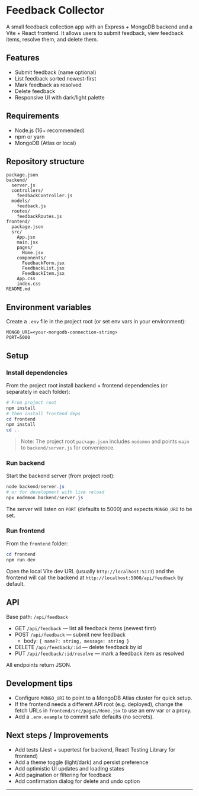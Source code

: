 # Feedback Collector

A small feedback collection app with an Express + MongoDB backend and a Vite + React frontend. It allows users to submit feedback, view feedback items, resolve them, and delete them.

## Features

- Submit feedback (name optional)
- List feedback sorted newest-first
- Mark feedback as resolved
- Delete feedback
- Responsive UI with dark/light palette

## Requirements

- Node.js (16+ recommended)
- npm or yarn
- MongoDB (Atlas or local)

## Repository structure

```
package.json
backend/
  server.js
  controllers/
    feedbackController.js
  models/
    feedback.js
  routes/
    feedbackRoutes.js
frontend/
  package.json
  src/
    App.jsx
    main.jsx
    pages/
      Home.jsx
    components/
      FeedbackForm.jsx
      FeedbackList.jsx
      FeedbackItem.jsx
    App.css
    index.css
README.md
```

## Environment variables

Create a `.env` file in the project root (or set env vars in your environment):

```
MONGO_URI=<your-mongodb-connection-string>
PORT=5000
```

## Setup

### Install dependencies

From the project root install backend + frontend dependencies (or separately in each folder):

```powershell
# From project root
npm install
# Then install frontend deps
cd frontend
npm install
cd ..
```

> Note: The project root `package.json` includes `nodemon` and points `main` to `backend/server.js` for convenience.

### Run backend

Start the backend server (from project root):

```powershell
node backend/server.js
# or for development with live reload
npx nodemon backend/server.js
```

The server will listen on `PORT` (defaults to 5000) and expects `MONGO_URI` to be set.

### Run frontend

From the `frontend` folder:

```powershell
cd frontend
npm run dev
```

Open the local Vite dev URL (usually `http://localhost:5173`) and the frontend will call the backend at `http://localhost:5000/api/feedback` by default.

## API

Base path: `/api/feedback`

- GET `/api/feedback` — list all feedback items (newest first)
- POST `/api/feedback` — submit new feedback
  - body: `{ name?: string, message: string }`
- DELETE `/api/feedback/:id` — delete feedback by id
- PUT `/api/feedback/:id/resolve` — mark a feedback item as resolved

All endpoints return JSON.

## Development tips

- Configure `MONGO_URI` to point to a MongoDB Atlas cluster for quick setup.
- If the frontend needs a different API root (e.g. deployed), change the fetch URLs in `frontend/src/pages/Home.jsx` to use an env var or a proxy.
- Add a `.env.example` to commit safe defaults (no secrets).

## Next steps / Improvements

- Add tests (Jest + supertest for backend, React Testing Library for frontend)
- Add a theme toggle (light/dark) and persist preference
- Add optimistic UI updates and loading states
- Add pagination or filtering for feedback
- Add confirmation dialog for delete and undo option

---
